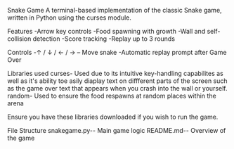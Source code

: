 Snake Game
A terminal-based implementation of the classic Snake game, written in Python using the curses module. 

Features
-Arrow key controls
-Food spawning with growth
-Wall and self-collision detection
-Score tracking
-Replay up to 3 rounds

Controls
-↑ / ↓ / ← / → – Move snake
-Automatic replay prompt after Game Over

Libraries used
curses- Used due to its intuitive key-handling capabilites as well as it's ability toe asily diaplay text on diffferent parts of the screen such as the game over text that appears when you crash into the wall or yourself.
random- Used to ensure the food respawns at random places within the arena

Ensure you have these libraries downloaded if you wish to run the game.

File Structure
snakegame.py-- Main game logic
README.md-- Overview of the game


